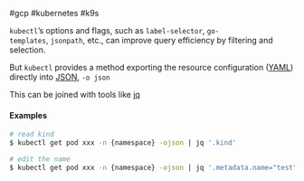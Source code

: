 #gcp #kubernetes #k9s

`kubectl`’s options and flags, such as `label-selector`, `go-templates`, `jsonpath`, etc., can improve query efficiency by filtering and selection.

But `kubectl` provides a method exporting the resource configuration ([YAML](/YAML)) directly into [JSON](/JSON), `-o json`

This can be joined with tools like [jq](/techstack/devops/jq.md)

#### Examples
```bash
# read kind
$ kubectl get pod xxx -n {namespace} -ojson | jq '.kind'

# edit the name
$ kubectl get pod xxx -n {namespace} -ojson | jq '.metadata.name="test"'

```